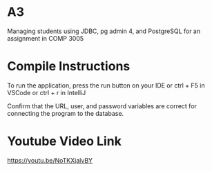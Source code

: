 # A3
Managing students using JDBC, pg admin 4, and PostgreSQL for an assignment in COMP 3005

# Compile Instructions
To run the application, press the run button on your IDE or ctrl + F5 in VSCode or ctrl + r in IntelliJ

Confirm that the URL, user, and password variables are correct for connecting the program to the database.

# Youtube Video Link
https://youtu.be/NoTKXjalvBY
